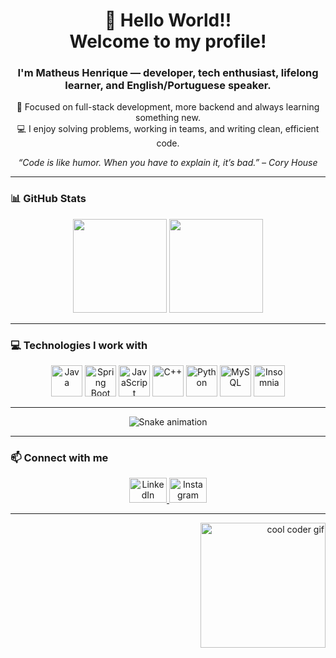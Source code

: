 <h1 align="center">👋 Hello World!!<br>Welcome to my profile!</h1>

###

<h3 align="center">I'm Matheus Henrique — developer, tech enthusiast, lifelong learner, and English/Portuguese speaker.</h3>

<p align="center">
🎯 Focused on full-stack development, more backend and always learning something new.
<br>💻 I enjoy solving problems, working in teams, and writing clean, efficient code.
</p>

<p align="center"><i>“Code is like humor. When you have to explain it, it’s bad.” – Cory House</i></p>

---

### 📊 GitHub Stats

<div align="center">
  <img src="https://github-readme-stats.vercel.app/api?username=Mat-hcb0408&show_icons=true&count_private=true&theme=dracula&hide_border=false" height="150" />
  <img src="https://github-readme-stats.vercel.app/api/top-langs?username=Mat-hcb0408&layout=compact&langs_count=6&theme=dracula&hide_border=false" height="150" />
</div>

---

### 💻 Technologies I work with

<div align="center">
  <img src="https://cdn.jsdelivr.net/gh/devicons/devicon/icons/java/java-original.svg" height="50" alt="Java" />
  <img src="https://cdn.jsdelivr.net/gh/devicons/devicon/icons/spring/spring-original.svg" height="50" alt="Spring Boot" />
  <img src="https://cdn.jsdelivr.net/gh/devicons/devicon/icons/javascript/javascript-original.svg" height="50" alt="JavaScript" />
  <img src="https://cdn.jsdelivr.net/gh/devicons/devicon/icons/cplusplus/cplusplus-original.svg" height="50" alt="C++" />
  <img src="https://cdn.jsdelivr.net/gh/devicons/devicon/icons/python/python-original.svg" height="50" alt="Python" />
  <img src="https://cdn.jsdelivr.net/gh/devicons/devicon/icons/mysql/mysql-original.svg" height="50" alt="MySQL" />
  <img src="https://cdn.jsdelivr.net/gh/devicons/devicon/icons/insomnia/insomnia-original.svg" height="50" alt="Insomnia" />
</div>

---


<div align="center">
  <img src="https://raw.githubusercontent.com/Mat-hcb0408/Mat-hcb0408/output/snake.svg" alt="Snake animation" />
</div>

---

### 📫 Connect with me

<div align="center">
  <a href="https://www.linkedin.com/in/matheus-henrique-campos-barbosa-550481368?utm_source=share&utm_campaign=share_via&utm_content=profile&utm_medium=android_app">
    <img src="https://raw.githubusercontent.com/maurodesouza/profile-readme-generator/master/src/assets/icons/social/linkedin/default.svg" width="60" height="40" alt="LinkedIn" />
  </a>
  <a href="https://www.instagram.com/mhcb_0408" target="_blank">
    <img src="https://raw.githubusercontent.com/maurodesouza/profile-readme-generator/master/src/assets/icons/social/instagram/default.svg" width="60" height="40" alt="Instagram" />
  </a>
</div>

---

<div align="right">
  <img height="200" src="https://i.pinimg.com/originals/c1/89/6d/c1896d52d536bbdcfef43dcb5737f232.gif" alt="cool coder gif" />
</div>
